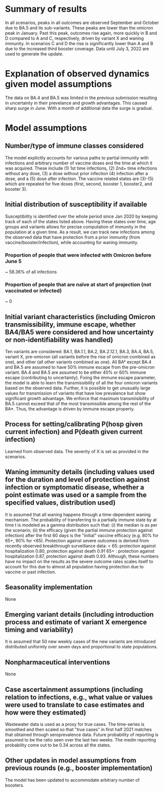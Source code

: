 # Summary of results
In all scenarios, peaks in all outcomes are observed September and October due to BA.5 and its sub-variants. These peaks are lower than the omicron peak in January. Past this peak, outcomes rise again, more quickly in B and D compared to A and C, respectively, driven by variant X and waning immunity. In scenarios C and D the rise is significantly lower than A and B due to the increased third booster coverage. Data until July 3, 2022 are used to generate the update.

# Explanation of observed dynamics given model assumptions
The data on BA.4 and BA.5 was limited in the previous submission resulting in uncertainty in their prevelance and growth advantages. This caused sharp surge in June. With a month of additional data the surge is gradual.

# Model assumptions
## Number/type of immune classes considered
The model explicitly accounts for various paths to partial immunity with infections and arbitrary number of vaccine doses and the time at which it was acquired. These include (1) 1st time infections, (2) 2nd+ time infections without any dose, (3) a dose without prior infection (4) infection after a dose, and a (5) dose after infection. The vaccine related states are (3)-(5) which are repeated for five doses (first, second, booster 1, booster2, and booster 3).

## Initial distribution of susceptibility if available
Susceptibility is identified over the whole period since Jan 2020 by keeping track of each of the states listed above. Having these states over time, age groups and variants allows for precise computation of immunity in the population at a given time. As a result, we can track new infections among the observed data that have protection from a prior immunity (from vaccine/booster/infection), while accounting for waning immunity.
### Proportion of people that were infected with Omicron before June 5
~ 58.36% of all infections
### Proportion of people that are naïve at start of projection (not vaccinated or infected)
~ 0

## Initial variant characteristics (including Omicron transmissibility, immune escape, whether BA4/BA5 were considered and how uncertainty or non-identifiability was handled) 
Ten variants are considered: BA.1, BA.1.1, BA.2, BA.2.12.1, BA.3, BA.4, BA.5, variant X, pre-omicron (all variants before the rise of omicron combined as one), and other (all other variants combined as one). All BA* except BA.4 and BA.5 are assumed to have 50% immune escape from the pre-omicron variant. BA.4 and BA.5 are assumed to be either 40% or 60% immune escape (contributing to uncertainty). Fixing the immune escape parameter, the model is able to learn the transmissibility of all the four omicron variants based on the observed data. Further, it is possible to get unusually large values for transmission of variants that have low prevalence but show significant growth advantage. We enforce that maximum transmiisibility of BA.5 cannot exceed that of the most transmissible among the rest of the BA*. Thus, the advantage is driven by immune escape property.

## Process for setting/calibrating P(hosp given current infection) and P(death given current infection)
Learned from observed data. The severity of X is set as provided in the scenarios. 

## Waning immunity details (including values used for the duration and level of protection against infection or symptomatic disease, whether a point estimate was used or a sample from the specified values, distribution used)
It is assumed that all waning happens through a time-dependent waning mechanism. The probability of transferring to a partially immune state by at time t is modeled as a gamma distribution such that: (i) the median is as per the scenario; (ii) the efficacy (given the partial immune protection against infection) after the first 60 days is the "initial" vaccine efficacy (e.g. 80% for 65+, 90% for <65). Protection against severe outcomes is derived from recently observed breakthrough surveillance data: < 65: protection against hospitalization 0.80, protection against death 0.91 65+ : protection against hospitalization 0.87, protection against death 0.93. Although, these numbers have no impact on the results as the severe outcome rates scales itself to account for this due to almost all population having protection due to vaccine or past infection.

## Seasonality implementation
None

## Emerging variant details (including introduction process and estimate of variant X emergence timing and variability)
It is assumed that 50 new weekly cases of the new variants are introduced distributed uniformly over seven days and proportional to state populations.

## Nonpharmaceutical interventions 
None

## Case ascertainment assumptions (including relation to infections, e.g., what value or values were used to translate to case estimates and how were they estimated)
Wastewater data is used as a proxy for true cases. The time-series is smoothed and then scaled so that "true cases" in first half 2021 matches that obtained through seroprevalence data. Future probability of reporting is assumed to be the ratio seen over the last two weeks. The medin reporting probability come out to be 0.34 across all the states.

## Other updates in model assumptions from previous rounds (e.g., booster implementation)
The model has been updated to accommodate arbitrary number of boosters.
